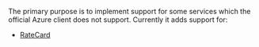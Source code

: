 The primary purpose is to implement support for some services which the official Azure 
client does not support. Currently it adds support for:

- [RateCard](https://msdn.microsoft.com/en-us/library/azure/mt219005.aspx)